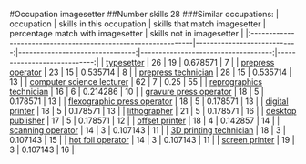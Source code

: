 #Occupation imagesetter
##Number skills 28
###Similar occupations:
| occupation                                                    |   skills in this occupation |   skills that match imagesetter |   percentage match with imagesetter |   skills not in imagesetter |
|:--------------------------------------------------------------|----------------------------:|--------------------------------:|------------------------------------:|----------------------------:|
| [typesetter](typesetter.md)                                   |                          26 |                              19 |                            0.678571 |                           7 |
| [prepress operator](prepress_operator.md)                     |                          23 |                              15 |                            0.535714 |                           8 |
| [prepress technician](prepress_technician.md)                 |                          28 |                              15 |                            0.535714 |                          13 |
| [computer science lecturer](computer_science_lecturer.md)     |                          62 |                               7 |                            0.25     |                          55 |
| [reprographics technician](reprographics_technician.md)       |                          16 |                               6 |                            0.214286 |                          10 |
| [gravure press operator](gravure_press_operator.md)           |                          18 |                               5 |                            0.178571 |                          13 |
| [flexographic press operator](flexographic_press_operator.md) |                          18 |                               5 |                            0.178571 |                          13 |
| [digital printer](digital_printer.md)                         |                          18 |                               5 |                            0.178571 |                          13 |
| [lithographer](lithographer.md)                               |                          21 |                               5 |                            0.178571 |                          16 |
| [desktop publisher](desktop_publisher.md)                     |                          17 |                               5 |                            0.178571 |                          12 |
| [offset printer](offset_printer.md)                           |                          18 |                               4 |                            0.142857 |                          14 |
| [scanning operator](scanning_operator.md)                     |                          14 |                               3 |                            0.107143 |                          11 |
| [3D printing technician](3D_printing_technician.md)           |                          18 |                               3 |                            0.107143 |                          15 |
| [hot foil operator](hot_foil_operator.md)                     |                          14 |                               3 |                            0.107143 |                          11 |
| [screen printer](screen_printer.md)                           |                          19 |                               3 |                            0.107143 |                          16 |

